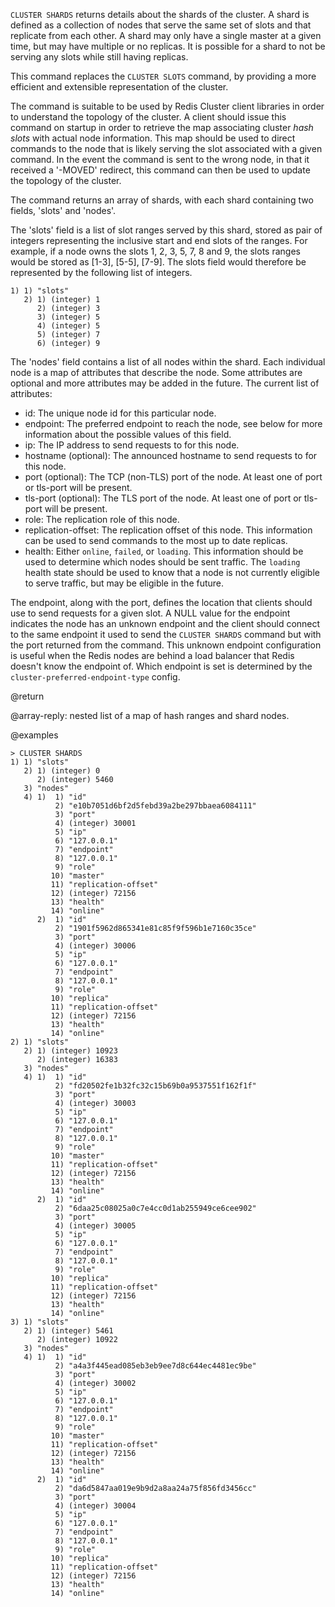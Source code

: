 `CLUSTER SHARDS` returns details about the shards of the cluster.
A shard is defined as a collection of nodes that serve the same set of slots and that replicate from each other.
A shard may only have a single master at a given time, but may have multiple or no replicas.
It is possible for a shard to not be serving any slots while still having replicas.

This command replaces the `CLUSTER SLOTS` command, by providing a more efficient and extensible representation of the cluster. 

The command is suitable to be used by Redis Cluster client libraries in order to understand the topology of the cluster.
A client should issue this command on startup in order to retrieve the map associating cluster *hash slots* with actual node information.
This map should be used to direct commands to the node that is likely serving the slot associated with a given command.
In the event the command is sent to the wrong node, in that it received a '-MOVED' redirect, this command can then be used to update the topology of the cluster.

The command returns an array of shards, with each shard containing two fields, 'slots' and 'nodes'. 

The 'slots' field is a list of slot ranges served by this shard, stored as pair of integers representing the inclusive start and end slots of the ranges.
For example, if a node owns the slots 1, 2, 3, 5, 7, 8 and 9, the slots ranges would be stored as [1-3], [5-5], [7-9].
The slots field would therefore be represented by the following list of integers.

```
1) 1) "slots"
   2) 1) (integer) 1
      2) (integer) 3
      3) (integer) 5
      4) (integer) 5
      5) (integer) 7
      6) (integer) 9
```

The 'nodes' field contains a list of all nodes within the shard.
Each individual node is a map of attributes that describe the node. 
Some attributes are optional and more attributes may be added in the future. 
The current list of attributes:

* id: The unique node id for this particular node.
* endpoint: The preferred endpoint to reach the node, see below for more information about the possible values of this field.
* ip: The IP address to send requests to for this node.
* hostname (optional): The announced hostname to send requests to for this node.
* port (optional): The TCP (non-TLS) port of the node. At least one of port or tls-port will be present.
* tls-port (optional): The TLS port of the node. At least one of port or tls-port will be present.
* role: The replication role of this node.
* replication-offset: The replication offset of this node. This information can be used to send commands to the most up to date replicas.
* health: Either `online`, `failed`, or `loading`. This information should be used to determine which nodes should be sent traffic. The `loading` health state should be used to know that a node is not currently eligible to serve traffic, but may be eligible in the future. 

The endpoint, along with the port, defines the location that clients should use to send requests for a given slot.
A NULL value for the endpoint indicates the node has an unknown endpoint and the client should connect to the same endpoint it used to send the `CLUSTER SHARDS` command but with the port returned from the command.
This unknown endpoint configuration is useful when the Redis nodes are behind a load balancer that Redis doesn't know the endpoint of.
Which endpoint is set is determined by the `cluster-preferred-endpoint-type` config.

@return

@array-reply: nested list of a map of hash ranges and shard nodes.

@examples

```
> CLUSTER SHARDS
1) 1) "slots"
   2) 1) (integer) 0
      2) (integer) 5460
   3) "nodes"
   4) 1)  1) "id"
          2) "e10b7051d6bf2d5febd39a2be297bbaea6084111"
          3) "port"
          4) (integer) 30001
          5) "ip"
          6) "127.0.0.1"
          7) "endpoint"
          8) "127.0.0.1"
          9) "role"
         10) "master"
         11) "replication-offset"
         12) (integer) 72156
         13) "health"
         14) "online"
      2)  1) "id"
          2) "1901f5962d865341e81c85f9f596b1e7160c35ce"
          3) "port"
          4) (integer) 30006
          5) "ip"
          6) "127.0.0.1"
          7) "endpoint"
          8) "127.0.0.1"
          9) "role"
         10) "replica"
         11) "replication-offset"
         12) (integer) 72156
         13) "health"
         14) "online"
2) 1) "slots"
   2) 1) (integer) 10923
      2) (integer) 16383
   3) "nodes"
   4) 1)  1) "id"
          2) "fd20502fe1b32fc32c15b69b0a9537551f162f1f"
          3) "port"
          4) (integer) 30003
          5) "ip"
          6) "127.0.0.1"
          7) "endpoint"
          8) "127.0.0.1"
          9) "role"
         10) "master"
         11) "replication-offset"
         12) (integer) 72156
         13) "health"
         14) "online"
      2)  1) "id"
          2) "6daa25c08025a0c7e4cc0d1ab255949ce6cee902"
          3) "port"
          4) (integer) 30005
          5) "ip"
          6) "127.0.0.1"
          7) "endpoint"
          8) "127.0.0.1"
          9) "role"
         10) "replica"
         11) "replication-offset"
         12) (integer) 72156
         13) "health"
         14) "online"
3) 1) "slots"
   2) 1) (integer) 5461
      2) (integer) 10922
   3) "nodes"
   4) 1)  1) "id"
          2) "a4a3f445ead085eb3eb9ee7d8c644ec4481ec9be"
          3) "port"
          4) (integer) 30002
          5) "ip"
          6) "127.0.0.1"
          7) "endpoint"
          8) "127.0.0.1"
          9) "role"
         10) "master"
         11) "replication-offset"
         12) (integer) 72156
         13) "health"
         14) "online"
      2)  1) "id"
          2) "da6d5847aa019e9b9d2a8aa24a75f856fd3456cc"
          3) "port"
          4) (integer) 30004
          5) "ip"
          6) "127.0.0.1"
          7) "endpoint"
          8) "127.0.0.1"
          9) "role"
         10) "replica"
         11) "replication-offset"
         12) (integer) 72156
         13) "health"
         14) "online"
```